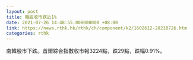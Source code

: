 ```yaml
---
layout: post
title: 韓股收市跌近1%
date: 2021-07-26 14:48:55.000000000 +08:00
link: https://news.rthk.hk/rthk/ch/component/k2/1602612-20210726.htm
categories: rthk
---
```


南韓股市下跌。首爾綜合指數收市報3224點，跌29點，跌幅0.91%。
